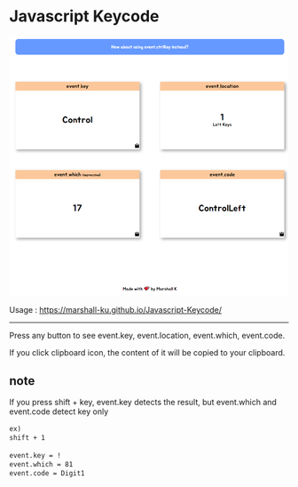 # Javascript Keycode

![thumb](thumb.png)

Usage : https://marshall-ku.github.io/Javascript-Keycode/

***

Press any button to see event.key, event.location, event.which, event.code.

If you click clipboard icon, the content of it will be copied to your clipboard.


## note

If you press shift + key, event.key detects the result, but event.which and event.code detect key only

```
ex)
shift + 1 

event.key = !
event.which = 81
event.code = Digit1
```